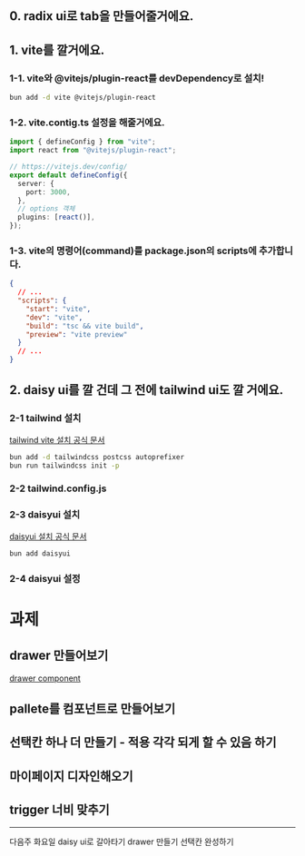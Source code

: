 ## 0. radix ui로 tab을 만들어줄거에요.

## 1. vite를 깔거에요.

### 1-1. vite와 @vitejs/plugin-react를 devDependency로 설치!

```bash
bun add -d vite @vitejs/plugin-react
```

### 1-2. vite.contig.ts 설정을 해줄거에요.

```ts
import { defineConfig } from "vite";
import react from "@vitejs/plugin-react";

// https://vitejs.dev/config/
export default defineConfig({
  server: {
    port: 3000,
  },
  // options 객체
  plugins: [react()],
});
```

### 1-3. vite의 명령어(command)를 package.json의 scripts에 추가합니다.

```json
{
  // ...
  "scripts": {
    "start": "vite",
    "dev": "vite",
    "build": "tsc && vite build",
    "preview": "vite preview"
  }
  // ...
}
```

## 2. daisy ui를 깔 건데 그 전에 tailwind ui도 깔 거에요.

### 2-1 tailwind 설치

[tailwind vite 설치 공식 문서](https://tailwindcss.com/docs/guides/vite)

```bash
bun add -d tailwindcss postcss autoprefixer
bun run tailwindcss init -p
```

### 2-2 tailwind.config.js

### 2-3 daisyui 설치

[daisyui 설치 공식 문서](https://daisyui.com/docs/install/)

```bash
bun add daisyui
```

### 2-4 daisyui 설정

# 과제

## drawer 만들어보기

[drawer component](https://daisyui.com/components/drawer/)

## pallete를 컴포넌트로 만들어보기

## 선택칸 하나 더 만들기 - 적용 각각 되게 할 수 있음 하기

## 마이페이지 디자인해오기

## trigger 너비 맞추기

---

다음주 화요일
daisy ui로 갈아타기
drawer 만들기
선택칸 완성하기
